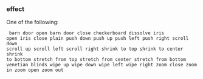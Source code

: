 ### effect

One of the following:

<code><pre>
barn door open
barn door close
checkerboard
dissolve
iris open
iris close
plain
push down
push up
push left
push right
scroll down
scroll up
scroll left
scroll right
shrink to top
shrink to center
shrink to bottom
stretch from top
stretch from center
stretch from bottom
venetian blinds
wipe up
wipe down
wipe left
wipe right
zoom close
zoom in
zoom open
zoom out
</pre></code>

